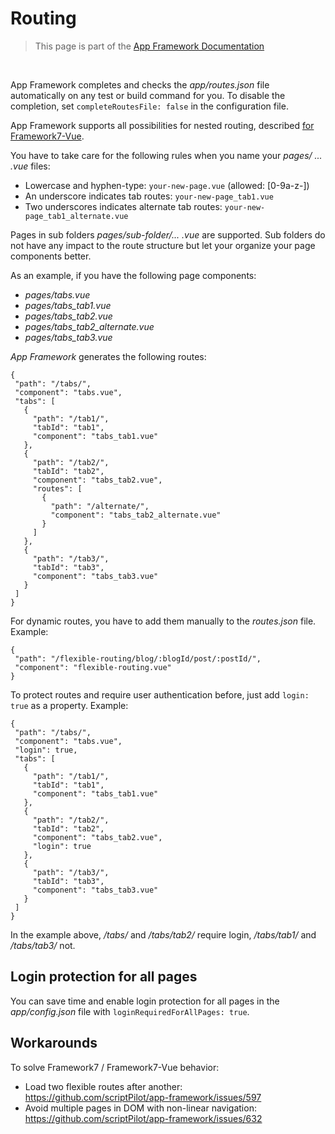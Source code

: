 # Routing

> This page is part of the [App Framework Documentation](../DOCUMENTATION.md)

<br />

App Framework completes and checks the *app/routes.json* file automatically on any test or build command for you. To disable the completion, set `completeRoutesFile: false` in the configuration file.

App Framework supports all possibilities for nested routing, described [for Framework7-Vue](http://v1.framework7.io/vue/navigation-router.html).

You have to take care for the following rules when you name your *pages/ ... .vue* files:

- Lowercase and hyphen-type: `your-new-page.vue` (allowed: [0-9a-z-])
- An underscore indicates tab routes: `your-new-page_tab1.vue`
- Two underscores indicates alternate tab routes: `your-new-page_tab1_alternate.vue`

Pages in sub folders *pages/sub-folder/... .vue* are supported. Sub folders do not have any impact to the route structure but let your organize your page components better.

As an example, if you have the following page components:

- *pages/tabs.vue*
- *pages/tabs_tab1.vue*
- *pages/tabs_tab2.vue*
- *pages/tabs_tab2_alternate.vue*
- *pages/tabs_tab3.vue*

*App Framework* generates the following routes:

```
{
 "path": "/tabs/",
 "component": "tabs.vue",
 "tabs": [
   {
     "path": "/tab1/",
     "tabId": "tab1",
     "component": "tabs_tab1.vue"
   },
   {
     "path": "/tab2/",
     "tabId": "tab2",
     "component": "tabs_tab2.vue",
     "routes": [
       {
         "path": "/alternate/",
         "component": "tabs_tab2_alternate.vue"
       }
     ]
   },
   {
     "path": "/tab3/",
     "tabId": "tab3",
     "component": "tabs_tab3.vue"
   }
 ]
}
```

For dynamic routes, you have to add them manually to the *routes.json* file. Example:

```
{
 "path": "/flexible-routing/blog/:blogId/post/:postId/",
 "component": "flexible-routing.vue"
}
```

To protect routes and require user authentication before, just add `login: true` as a property. Example:

```
{
 "path": "/tabs/",
 "component": "tabs.vue",
 "login": true,
 "tabs": [
   {
     "path": "/tab1/",
     "tabId": "tab1",
     "component": "tabs_tab1.vue"
   },
   {
     "path": "/tab2/",
     "tabId": "tab2",
     "component": "tabs_tab2.vue",
     "login": true
   },
   {
     "path": "/tab3/",
     "tabId": "tab3",
     "component": "tabs_tab3.vue"
   }
 ]
}
```

In the example above, */tabs/* and */tabs/tab2/* require login, */tabs/tab1/* and */tabs/tab3/* not.

## Login protection for all pages

You can save time and enable login protection for all pages in the *app/config.json* file with `loginRequiredForAllPages: true`.

## Workarounds

To solve Framework7 / Framework7-Vue behavior:

- Load two flexible routes after another: https://github.com/scriptPilot/app-framework/issues/597
- Avoid multiple pages in DOM with non-linear navigation: https://github.com/scriptPilot/app-framework/issues/632

